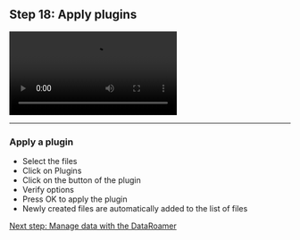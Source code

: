 ## Step 18: Apply plugins

![](./etc/screencasts/sppas-demo21-plugins.mp4)

------------------

### Apply a plugin

* Select the files
* Click on Plugins
* Click on the button of the plugin
* Verify options
* Press OK to apply the plugin
* Newly created files are automatically added to the list of files

[Next step: Manage data with the DataRoamer](./tutorial_119_dataroamer.html)
